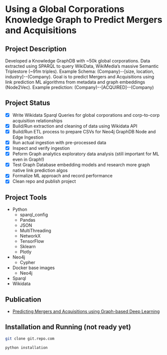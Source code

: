 # Using a Global Corporations Knowledge Graph to Predict Mergers and Acquisitions

## Project Description
Developed a Knowledge GraphDB with ~50k global corporations. Data extracted using SPARQL to query WikiData, WikiMedia’s massive Semantic Triplestore (~91m triples). Example Schema: (Company)--[size, location, industry]--(Company). Goal is to predict Mergers and Acquisitions using link prediction ML algorithms from metadata and graph embeddings (Node2Vec). Example prediction: (Company)--[ACQUIRED]--(Company)

## Project Status
- [x] Write Wikidata Sparql Queries for global corporations and corp-to-corp acquisition relationships
- [x] Build/Run extraction and cleaning of data using Wikidata API
- [x] Build/Run ETL process to prepare CSVs for Neo4j GraphDB Node and Edge Ingestion
- [x] Run actual ingestion with pre-processed data
- [x] Inspect and verify ingestion
- [x] Peform Graph analytics exploratory data analysis (still important for ML even in Graph!)
- [x] Test Graph Database embedding models and research more graph native link prediction algos
- [x] Formalize ML approach and record performance
- [x] Clean repo and publish project

## Project Tools
- Python
  - sparql_config
  - Pandas
  - JSON
  - MultiThreading
  - NetworkX
  - TensorFlow
  - Sklearn
  - Plotly
- Neo4j
  - Cypher
- Docker base images
  - Neo4j
- Sparql
- Wikidata

## Publication
- [Predicting Mergers and Acquisitions using Graph-based Deep Learning](https://arxiv.org/abs/2104.01757)

## Installation and Running (not ready yet)
```sh
git clone git.repo.com
```
```sh
python installation
```
